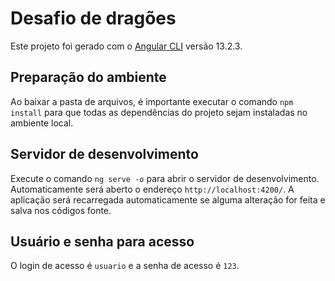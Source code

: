 # Desafio de dragões

Este projeto foi gerado com o [Angular CLI](https://github.com/angular/angular-cli) versão 13.2.3.

## Preparação do ambiente

Ao baixar a pasta de arquivos, é importante executar o comando `npm install` para que todas as dependências do projeto sejam instaladas no ambiente local.

## Servidor de desenvolvimento

Execute o comando `ng serve -o` para abrir o servidor de desenvolvimento. Automaticamente será aberto o endereço `http://localhost:4200/`. A aplicação será recarregada automaticamente se alguma alteração for feita e salva nos códigos fonte.

## Usuário e senha para acesso

O login de acesso é `usuario` e a senha de acesso é `123`.
